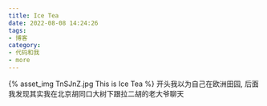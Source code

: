 ```yaml
---
title: Ice Tea
date: 2022-08-08 14:24:26
tags:
- 博客
category:
- 代码和我
- more
---
```

{% asset_img TnSJnZ.jpg This is Ice Tea %}
开头我以为自己在欧洲田园, 后面我发现其实我在北京胡同口大树下跟拉二胡的老大爷聊天